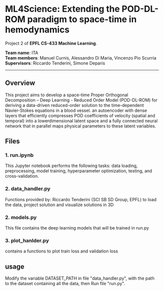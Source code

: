# ML4Science: Extending the POD-DL-ROM paradigm to space-time in hemodynamics
Project 2 of **EPFL CS-433 Machine Learning**.

**Team name**: ITA  
**Team members**: Manuel Curnis, Alessandro Di Maria, Vincenzo Pio Scurria  
**Supervisors**: Riccardo Tenderini, Simone Deparis


---

## Overview
This project aims to develop a space-time Proper Orthogonal
Decomposition – Deep Learning - Reduced Order Model (POD-DL-ROM) for deriving a data-driven reduced-order solution to the time-dependent Navier-Stokes equations in a blood vessel.
an autoencoder with dense layers that efficiently compresses POD coefficients of velocity (spatial and temporal) into a lowerdimensional latent space and a fully connected neural network
that in parallel maps physical parameters to these latent variables.

## Files

### 1. run.ipynb

This Jupyter notebook  performs the following tasks: data loading, preprocessing, model training, hyperparameter optimization, testing, and cross-validation.

### 2. data_handler.py
Functions provided by: Riccardo Tenderini (SCI SB SD Group, EPFL) to load the data, project solution and visualize solutions in 3D

### 2. models.py
This file contains the deep learning models that will be trained in run.py

### 3. plot_hanlder.py
contains a functions to plot train loss and validation loss

## usage

Modify the variable DATASET_PATH in file "data_handler.py", with the path to the dataset containing all the data, then Run file "run.py".





